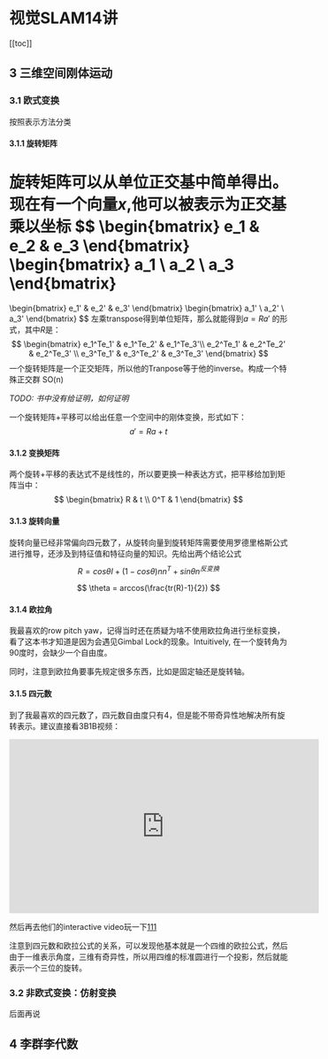 # 视觉SLAM14讲

[[toc]]

## 3 三维空间刚体运动

### 3.1 欧式变换

按照表示方法分类

#### 3.1.1 旋转矩阵

旋转矩阵可以从单位正交基中简单得出。现在有一个向量$x$,他可以被表示为正交基乘以坐标
$$
\begin{bmatrix}
   e_1 & e_2 & e_3
\end{bmatrix}
\begin{bmatrix}
   a_1 \\ a_2 \\ a_3
\end{bmatrix}
=
\begin{bmatrix}
   e_1' & e_2' & e_3'
\end{bmatrix}
\begin{bmatrix}
   a_1' \\ a_2' \\ a_3'
\end{bmatrix}
$$
左乘transpose得到单位矩阵，那么就能得到$a = R a'$ 的形式，其中$R$是：
$$
\begin{bmatrix}
   e_1^Te_1' & e_1^Te_2' & e_1^Te_3'\\
   e_2^Te_1' & e_2^Te_2' & e_2^Te_3' \\
   e_3^Te_1' & e_3^Te_2' & e_3^Te_3'
\end{bmatrix}
$$
一个旋转矩阵是一个正交矩阵，所以他的Tranpose等于他的inverse。构成一个特殊正交群 SO(n)

*TODO: 书中没有给证明，如何证明*

一个旋转矩阵+平移可以给出任意一个空间中的刚体变换，形式如下：
$$
a' = Ra + t
$$




#### 3.1.2 变换矩阵

两个旋转+平移的表达式不是线性的，所以要更换一种表达方式，把平移给加到矩阵当中：
$$
\begin{bmatrix}
R & t \\
0^T & 1
\end{bmatrix}
$$

#### 3.1.3 旋转向量

旋转向量已经非常偏向四元数了，从旋转向量到旋转矩阵需要使用罗德里格斯公式进行推导，还涉及到特征值和特征向量的知识。先给出两个结论公式
$$
R = cos\theta I + (1-cos\theta) n n^T + sin\theta n^{反变换}
$$

$$
\theta = arccos(\frac{tr(R)-1}{2})
$$

#### 3.1.4 欧拉角

我最喜欢的row pitch yaw，记得当时还在质疑为啥不使用欧拉角进行坐标变换，看了这本书才知道是因为会遇见Gimbal Lock的现象。Intuitively, 在一个旋转角为90度时，会缺少一个自由度。

同时，注意到欧拉角要事先规定很多东西，比如是固定轴还是旋转轴。

#### 3.1.5 四元数

到了我最喜欢的四元数了，四元数自由度只有4，但是能不带奇异性地解决所有旋转表示。建议直接看3B1B视频：

<iframe width="560" height="315" src="https://www.youtube.com/embed/d4EgbgTm0Bg?si=7IUYhx5U0ppZUAG1" title="YouTube video player" frameborder="0" allow="accelerometer; autoplay; clipboard-write; encrypted-media; gyroscope; picture-in-picture; web-share" allowfullscreen></iframe>

然后再去他们的interactive video玩一下[111](https://eater.net/quaternions)

注意到四元数和欧拉公式的关系，可以发现他基本就是一个四维的欧拉公式，然后由于一维表示角度，三维有奇异性，所以用四维的标准圆进行一个投影，然后就能表示一个三位的旋转。

### 3.2 非欧式变换：仿射变换

后面再说

## 4 李群李代数







